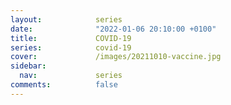 ```yaml
---
layout:            series
date:              "2022-01-06 20:10:00 +0100"
title:             COVID-19
series:            covid-19
cover:             /images/20211010-vaccine.jpg
sidebar:
  nav:             series
comments:          false
---
```


